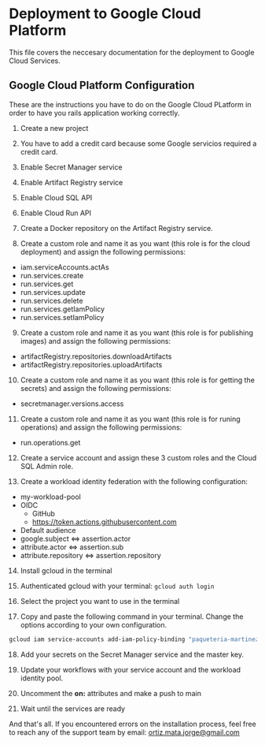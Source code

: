 # Deployment to Google Cloud Platform

This file covers the neccesary documentation for the deployment to Google Cloud Services.

## Google Cloud Platform Configuration

These are the instructions you have to do on the Google Cloud PLatform in order to have you rails application working correctly.

1. Create a new project

2. You have to add a credit card because some Google servicios required a credit card.

3. Enable Secret Manager service

4. Enable Artifact Registry service

5. Enable Cloud SQL API

6. Enable Cloud Run API

7. Create a Docker repository on the Artifact Registry service.

8. Create a custom role and name it as you want (this role is for the cloud deployment) and assign the following permissions:

  - iam.serviceAccounts.actAs
  - run.services.create
  - run.services.get
  - run.services.update
  - run.services.delete
  - run.services.getIamPolicy
  - run.services.setIamPolicy

9. Create a custom role and name it as you want (this role is for publishing images) and assign the following permissions:

  - artifactRegistry.repositories.downloadArtifacts
  - artifactRegistry.repositories.uploadArtifacts

10. Create a custom role and name it as you want (this role is for getting the secrets) and assign the following permissions:

  - secretmanager.versions.access

11. Create a custom role and name it as you want (this role is for runing operations) and assign the following permissions:

  - run.operations.get

12. Create a service account and assign these 3 custom roles and the Cloud SQL Admin role.

13. Create a workload identity federation with the following configuration:

  - my-workload-pool
  - OIDC
    - GitHub
    - https://token.actions.githubusercontent.com
  - Default audience
  - google.subject <=> assertion.actor
  - attribute.actor <=> assertion.sub
  - attribute.repository <=> assertion.repository

14. Install gcloud in the terminal

15. Authenticated gcloud with your terminal: `gcloud auth login`

16. Select the project you want to use in the terminal

17. Copy and paste the following command in your terminal. Change the options according to your own configuration.

```bash
gcloud iam service-accounts add-iam-policy-binding "paqueteria-martinez@paqueteria-martinez-ids.iam.gserviceaccount.com" --project="paqueteria-martinez-ids" --role="roles/iam.workloadIdentityUser" --member="principalSet://iam.googleapis.com/projects/850695705631/locations/global/workloadIdentityPools/paqueteria-martinez-pool/attribute.repository/Jorge-Ortiz-Mata/paqueteria-martinez"
```

18. Add your secrets on the Secret Manager service and the master key.

19. Update your workflows with your service account and the workload identity pool.

20. Uncomment the **on:** attributes and make a push to main

21. Wait until the services are ready

And that's all. If you encountered errors on the installation process, feel free to reach any of the support team by email: ortiz.mata.jorge@gmail.com
